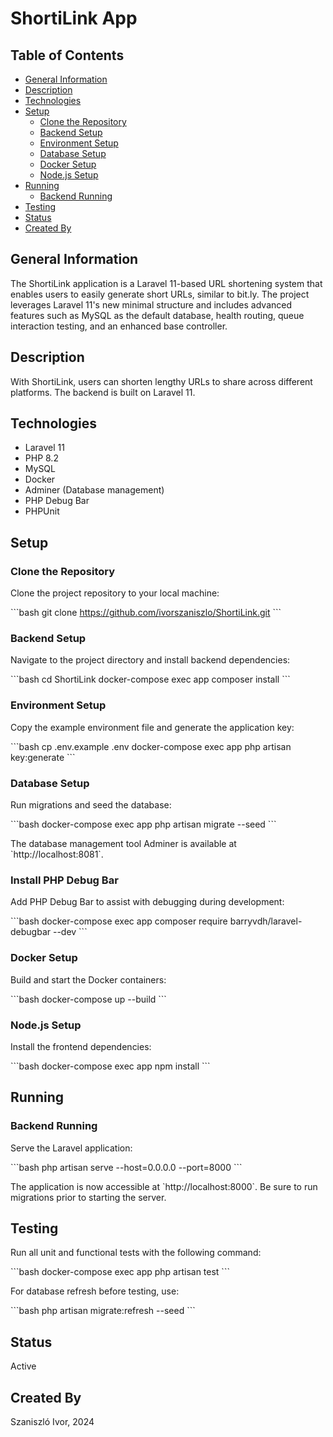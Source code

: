 
# ShortiLink App

## Table of Contents

- [General Information](#general-information)
- [Description](#description)
- [Technologies](#technologies)
- [Setup](#setup)
  - [Clone the Repository](#clone-the-repository)
  - [Backend Setup](#backend-setup)
  - [Environment Setup](#environment-setup)
  - [Database Setup](#database-setup)
  - [Docker Setup](#docker-setup)
  - [Node.js Setup](#nodejs-setup)
- [Running](#running)
  - [Backend Running](#backend-running)
- [Testing](#testing)
- [Status](#status)
- [Created By](#created-by)

## General Information

The ShortiLink application is a Laravel 11-based URL shortening system that enables users to easily generate short URLs, similar to bit.ly. The project leverages Laravel 11's new minimal structure and includes advanced features such as MySQL as the default database, health routing, queue interaction testing, and an enhanced base controller.

## Description

With ShortiLink, users can shorten lengthy URLs to share across different platforms. The backend is built on Laravel 11.

## Technologies

- Laravel 11
- PHP 8.2
- MySQL
- Docker
- Adminer (Database management)
- PHP Debug Bar
- PHPUnit

## Setup

### Clone the Repository

Clone the project repository to your local machine:

\`\`\`bash
git clone https://github.com/ivorszaniszlo/ShortiLink.git
\`\`\`

### Backend Setup

Navigate to the project directory and install backend dependencies:

\`\`\`bash
cd ShortiLink
docker-compose exec app composer install
\`\`\`

### Environment Setup

Copy the example environment file and generate the application key:

\`\`\`bash
cp .env.example .env
docker-compose exec app php artisan key:generate
\`\`\`

### Database Setup

Run migrations and seed the database:

\`\`\`bash
docker-compose exec app php artisan migrate --seed
\`\`\`

The database management tool Adminer is available at \`http://localhost:8081\`.

### Install PHP Debug Bar

Add PHP Debug Bar to assist with debugging during development:

\`\`\`bash
docker-compose exec app composer require barryvdh/laravel-debugbar --dev
\`\`\`

### Docker Setup

Build and start the Docker containers:

\`\`\`bash
docker-compose up --build
\`\`\`

### Node.js Setup

Install the frontend dependencies:

\`\`\`bash
docker-compose exec app npm install
\`\`\`

## Running

### Backend Running

Serve the Laravel application:

\`\`\`bash
php artisan serve --host=0.0.0.0 --port=8000
\`\`\`

The application is now accessible at \`http://localhost:8000\`. Be sure to run migrations prior to starting the server.

## Testing

Run all unit and functional tests with the following command:

\`\`\`bash
docker-compose exec app php artisan test
\`\`\`

For database refresh before testing, use:

\`\`\`bash
php artisan migrate:refresh --seed
\`\`\`

## Status

Active

## Created By

Szaniszló Ivor, 2024
